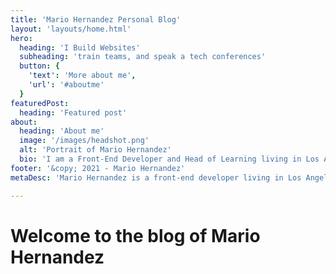 ```yaml
---
title: 'Mario Hernandez Personal Blog'
layout: 'layouts/home.html'
hero:
  heading: 'I Build Websites'
  subheading: 'train teams, and speak a tech conferences'
  button: {
    'text': 'More about me',
    'url': '#aboutme'
  }
featuredPost:
  heading: 'Featured post'
about:
  heading: 'About me'
  image: '/images/headshot.png'
  alt: 'Portrait of Mario Hernandez'
  bio: 'I am a Front-End Developer and Head of Learning living in Los Angeles. '
footer: '&copy; 2021 - Mario Hernandez'
metaDesc: 'Mario Hernandez is a front-end developer living in Los Angeles'

---
```


# Welcome to the blog of Mario Hernandez
